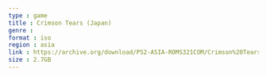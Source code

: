 ```yaml
---
type : game
title : Crimson Tears (Japan)
genre : 
format : iso
region : asia
link : https://archive.org/download/PS2-ASIA-ROMS321COM/Crimson%20Tears%20%28Japan%29.7z
size : 2.7GB
---
```

